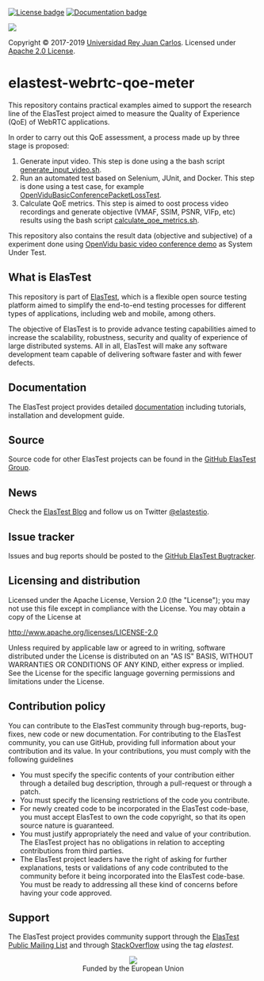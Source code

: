 [![License badge](https://img.shields.io/badge/license-Apache2-green.svg)](http://www.apache.org/licenses/LICENSE-2.0)
[![Documentation badge](https://img.shields.io/badge/docs-latest-brightgreen.svg)](http://elastest.io/docs/)

[![][ElasTest Logo]][ElasTest]

Copyright © 2017-2019 [Universidad Rey Juan Carlos]. Licensed under
[Apache 2.0 License].

elastest-webrtc-qoe-meter
=========================

This repository contains practical examples aimed to support the research line of
the ElasTest project aimed to measure the Quality of Experience (QoE) of WebRTC
applications.

In order to carry out this QoE assessment, a process made up by three stage is proposed:

1. Generate input video. This step is done using a the bash script [generate_input_video.sh].
2. Run an automated test based on Selenium, JUnit, and Docker. This step is done using a test case, for example [OpenViduBasicConferencePacketLossTest].
3. Calculate QoE metrics. This step is aimed to oost process video recordings and generate objective (VMAF, SSIM, PSNR, VIFp, etc) results using the bash script [calculate_qoe_metrics.sh].

This repository also contains the result data (objective and subjective) of a experiment done using [OpenVidu basic video conference demo] as System Under Test.


What is ElasTest
-----------------

This repository is part of [ElasTest], which is a flexible open source testing
platform aimed to simplify the end-to-end testing processes for different types
of applications, including web and mobile, among others.

The objective of ElasTest is to provide advance testing capabilities aimed to
increase the scalability, robustness, security and quality of experience of
large distributed systems. All in all, ElasTest will make any software
development team capable of delivering software faster and with fewer defects.

Documentation
-------------

The ElasTest project provides detailed [documentation][ElasTest Doc] including
tutorials, installation and development guide.

Source
------

Source code for other ElasTest projects can be found in the [GitHub ElasTest
Group].

News
----

Check the [ElasTest Blog] and follow us on Twitter [@elastestio][ElasTest Twitter].

Issue tracker
-------------

Issues and bug reports should be posted to the [GitHub ElasTest Bugtracker].

Licensing and distribution
--------------------------

Licensed under the Apache License, Version 2.0 (the "License");
you may not use this file except in compliance with the License.
You may obtain a copy of the License at

  http://www.apache.org/licenses/LICENSE-2.0

Unless required by applicable law or agreed to in writing, software
distributed under the License is distributed on an "AS IS" BASIS,
WITHOUT WARRANTIES OR CONDITIONS OF ANY KIND, either express or implied.
See the License for the specific language governing permissions and
limitations under the License.

Contribution policy
-------------------

You can contribute to the ElasTest community through bug-reports, bug-fixes,
new code or new documentation. For contributing to the ElasTest community,
you can use GitHub, providing full information about your contribution and its
value. In your contributions, you must comply with the following guidelines

* You must specify the specific contents of your contribution either through a
  detailed bug description, through a pull-request or through a patch.
* You must specify the licensing restrictions of the code you contribute.
* For newly created code to be incorporated in the ElasTest code-base, you
  must accept ElasTest to own the code copyright, so that its open source
  nature is guaranteed.
* You must justify appropriately the need and value of your contribution. The
  ElasTest project has no obligations in relation to accepting contributions
  from third parties.
* The ElasTest project leaders have the right of asking for further
  explanations, tests or validations of any code contributed to the community
  before it being incorporated into the ElasTest code-base. You must be ready
  to addressing all these kind of concerns before having your code approved.

Support
-------

The ElasTest project provides community support through the [ElasTest Public
Mailing List] and through [StackOverflow] using the tag *elastest*.


<p align="center">
  <img src="http://elastest.io/images/logos_elastest/ue_logo-small.png"><br>
  Funded by the European Union
</p>

[Apache 2.0 License]: http://www.apache.org/licenses/LICENSE-2.0
[ElasTest]: http://elastest.io/
[ElasTest Blog]: http://elastest.io/blog/
[ElasTest Doc]: http://elastest.io/docs/
[ElasTest Logo]: http://elastest.io/images/logos_elastest/elastest-logo-gray-small.png
[ElasTest Public Mailing List]: https://groups.google.com/forum/#!forum/elastest-users
[ElasTest Twitter]: https://twitter.com/elastestio
[GitHub ElasTest Group]: https://github.com/elastest
[GitHub ElasTest Bugtracker]: https://github.com/elastest/bugtracker
[StackOverflow]: http://stackoverflow.com/questions/tagged/elastest
[Universidad Rey Juan Carlos]: https://www.urjc.es/
[generate_input_video.sh]: https://github.com/elastest/elastest-webrtc-qoe-meter/blob/master/scripts/generate_input_video.sh
[OpenViduBasicConferencePacketLossTest]: https://github.com/elastest/elastest-webrtc-qoe-meter/blob/master/src/test/java/io/elastest/webrtc/qoe/openvidu/OpenViduBasicConferencePacketLossTest.java
[calculate_qoe_metrics.sh]: https://github.com/elastest/elastest-webrtc-qoe-meter/blob/master/scripts/calculate_qoe_metrics.sh
[OpenVidu basic video conference demo]: https://demos.openvidu.io/basic-videoconference/
[result data]: https://github.com/elastest/elastest-webrtc-qoe-meter/tree/master/data